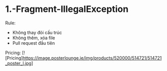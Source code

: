 # 1.-Fragment-IllegalException

Rule:

  - Không thay đỏi cấu trúc
  - Không thêm, xóa file
  - Pull request đầu tiên

Pricing: 
[![Pricing]https://image.posterlounge.ie/img/products/520000/514721/514721_poster_l.jpg]
